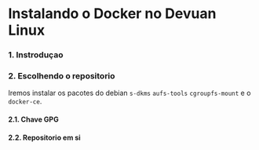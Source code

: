 # Instalando o Docker no Devuan Linux

### 1. Instroduçao

### 2. Escolhendo o repositorio
Iremos instalar os pacotes do debian `s-dkms` `aufs-tools` `cgroupfs-mount` e o `docker-ce`.

#### 2.1. Chave GPG

#### 2.2. Repositorio em si

